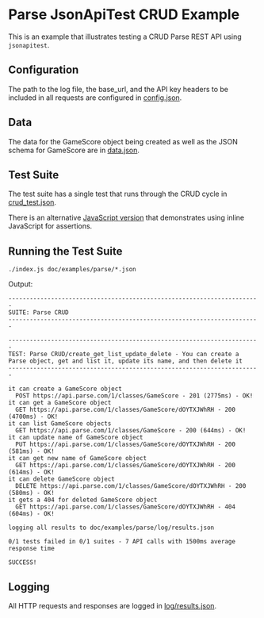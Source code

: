 # Parse JsonApiTest CRUD Example

This is an example that illustrates testing a CRUD Parse REST API using `jsonapitest`.

## Configuration

The path to the log file, the base_url, and the API key headers to be included in all requests are configured in
[config.json](config.json).

## Data

The data for the GameScore object being created as well as the JSON schema for GameScore are in [data.json](data.json).

## Test Suite

The test suite has a single test that runs through the CRUD cycle in [crud_test.json](crud_test.json).

There is an alternative [JavaScript version](crud_test.js) that demonstrates using inline JavaScript for assertions.

## Running the Test Suite

```
./index.js doc/examples/parse/*.json
```

Output:

```
-----------------------------------------------------------------------
SUITE: Parse CRUD
-----------------------------------------------------------------------

-----------------------------------------------------------------------
TEST: Parse CRUD/create_get_list_update_delete - You can create a Parse object, get and list it, update its name, and then delete it
-----------------------------------------------------------------------

it can create a GameScore object
  POST https://api.parse.com/1/classes/GameScore - 201 (2775ms) - OK!
it can get a GameScore object
  GET https://api.parse.com/1/classes/GameScore/dOYTXJWhRH - 200 (4700ms) - OK!
it can list GameScore objects
  GET https://api.parse.com/1/classes/GameScore - 200 (644ms) - OK!
it can update name of GameScore object
  PUT https://api.parse.com/1/classes/GameScore/dOYTXJWhRH - 200 (581ms) - OK!
it can get new name of GameScore object
  GET https://api.parse.com/1/classes/GameScore/dOYTXJWhRH - 200 (614ms) - OK!
it can delete GameScore object
  DELETE https://api.parse.com/1/classes/GameScore/dOYTXJWhRH - 200 (580ms) - OK!
it gets a 404 for deleted GameScore object
  GET https://api.parse.com/1/classes/GameScore/dOYTXJWhRH - 404 (604ms) - OK!

logging all results to doc/examples/parse/log/results.json

0/1 tests failed in 0/1 suites - 7 API calls with 1500ms average response time

SUCCESS!
```

## Logging

All HTTP requests and responses are logged in [log/results.json](log/results.json).
